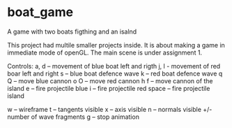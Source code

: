# boat_game
A game with two boats figthing and an isalnd

This project had multile smaller projects inside. It is about making a game in immediate mode of openGL. The main scene is under assignment 1. 

Controls: 
a, d – movement of blue boat left and rigth 
j, l - movement of red boar left and right 
s – blue boat defence wave
k – red boat defence wave 
q Q – move blue cannon 
o O – move red cannon 
h f – move cannon of the island 
e – fire projectile blue 
i – fire projectile red 
space – fire projectile island 

w – wireframe 
t – tangents visible 
x – axis visible 
n – normals visible 
+/- number of wave fragments
g – stop animation 
